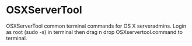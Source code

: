 # OSXServerTool
OSXServerTool common terminal commands for OS X serveradmins.
Login as root (sudo -s) in terminal then drag n drop OSXservertool.command to terminal.
